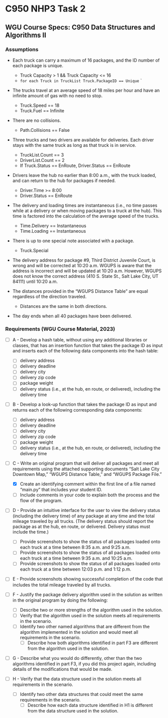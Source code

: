 # C950 NHP3 Task 2 


## WGU Course Specs: C950 Data Structures and Algorithms II
### Assumptions

- Each truck can carry a maximum of 16 packages, and the ID number of each package is unique.
	- Truck Capacity > 1 && Truck Capacity <= 16
	- `for each Truck in TruckList Truck.PackageID == Unique` `

- The trucks travel at an average speed of 18 miles per hour and have an infinite amount of gas with no need to stop.
	- Truck.Speed == 18
	- Truck.Fuel == Infinite

- There are no collisions.
	- Path.Collisions == False

- Three trucks and two drivers are available for deliveries. Each driver stays with the same truck as long as that truck is in service.
	- TruckList.Count == 3
	- DriverList.Count == 2
	- If Truck.Status == EnRoute, Driver.Status == EnRoute

- Drivers leave the hub no earlier than 8:00 a.m., with the truck loaded, and can return to the hub for packages if needed.
	- Driver.Time >= 8:00 
	- Driver.Status == EnRoute

- The delivery and loading times are instantaneous (i.e., no time passes while at a delivery or when moving packages to a truck at the hub). This time is factored into the calculation of the average speed of the trucks.
	- Time.Delivery == Instantaneous
	- Time.Loading == Instantaneous
	
- There is up to one special note associated with a package.
	- Truck.Special

- The delivery address for package #9, Third District Juvenile Court, is wrong and will be corrected at 10:20 a.m. WGUPS is aware that the address is incorrect and will be updated at 10:20 a.m. However, WGUPS does not know the correct address (410 S. State St., Salt Lake City, UT 84111) until 10:20 a.m.

- The distances provided in the “WGUPS Distance Table” are equal regardless of the direction traveled.
	- Distances are the same in both directions.
	
-  The day ends when all 40 packages have been delivered.

### Requirements (WGU Course Material, 2023)

- [ ] A - Develop a hash table, without using any additional libraries or classes, that has an insertion function that takes the package ID as input and inserts each of the following data components into the hash table:

	- [ ] delivery address
	- [ ] delivery deadline
	- [ ] delivery city
	- [ ] delivery zip code
	- [ ] package weight
	- [ ] delivery status (i.e., at the hub, en route, or delivered), including the delivery time

- [ ] B - Develop a look-up function that takes the package ID as input and returns each of the following corresponding data components:

	- [ ] delivery address
	- [ ] delivery deadline
	- [ ] delivery city
	- [ ] delivery zip code
	- [ ] package weight
	- [ ] delivery status (i.e., at the hub, en route, or delivered), including the delivery time

- [ ] C - Write an original program that will deliver all packages and meet all requirements using the attached supporting documents “Salt Lake City Downtown Map,” “WGUPS Distance Table,” and “WGUPS Package File.”

	- [x] Create an identifying comment within the first line of a file named “main.py” that includes your student ID.
	- [ ] Include comments in your code to explain both the process and the flow of the program.

- [ ] D -  Provide an intuitive interface for the user to view the delivery status (including the delivery time) of any package at any time and the total mileage traveled by all trucks. (The delivery status should report the package as at the hub, en route, or delivered. Delivery status must include the time.)

	- [ ] Provide screenshots to show the status of all packages loaded onto each truck at a time between 8:35 a.m. and 9:25 a.m.
	- [ ] Provide screenshots to show the status of all packages loaded onto each truck at a time between 9:35 a.m. and 10:25 a.m.
	- [ ] Provide screenshots to show the status of all packages loaded onto each truck at a time between 12:03 p.m. and 1:12 p.m.

- [ ] E - Provide screenshots showing successful completion of the code that includes the total mileage traveled by all trucks.

- [ ] F - Justify the package delivery algorithm used in the solution as written in the original program by doing the following:

	- [ ] Describe two or more strengths of the algorithm used in the solution.
	- [ ] Verify that the algorithm used in the solution meets all requirements in the scenario.
	- [ ] Identify two other named algorithms that are different from the algorithm implemented in the solution and would meet all requirements in the scenario.
		- [ ] Describe how both algorithms identified in part F3 are different from the algorithm used in the solution.

- [ ] G - Describe what you would do differently, other than the two algorithms identified in part F3, if you did this project again, including details of the modifications that would be made.

- [ ] H - Verify that the data structure used in the solution meets all requirements in the scenario.

	- [ ] Identify two other data structures that could meet the same requirements in the scenario.
		- [ ] Describe how each data structure identified in H1 is different from the data structure used in the solution.